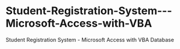 # Student-Registration-System---Microsoft-Access-with-VBA
Student Registration System - Microsoft Access with VBA Database
